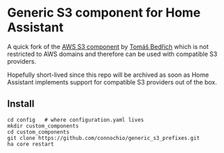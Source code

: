 # Generic S3 component for Home Assistant

A quick fork of the [AWS S3 component](https://github.com/home-assistant/core/tree/dev/homeassistant/components/aws_s3) by [
Tomáš Bedřich](https://github.com/tomasbedrich) which is not restricted to AWS domains and therefore can be used with compatible S3 providers.

Hopefully short-lived since this repo will be archived as soon as Home Assistant implements support for compatible S3 providers out of the box.

## Install

```
cd config   # where configuration.yaml lives
mkdir custom_components
cd custom_components
git clone https://github.com/connochio/generic_s3_prefixes.git
ha core restart
```
